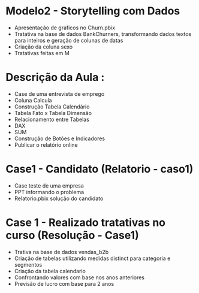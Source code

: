 # Modelo2 - Storytelling com Dados

  *  Apresentação de graficos no Churn.pbix
  *  Tratativa na base de dados BankChurners, transformando dados textos para inteiros e geração de colunas de datas
  *  Criação da coluna sexo
  *  Tratativas feitas em M
 

# Descrição da Aula :

- Case de uma entrevista de emprego
- Coluna Calcula
- Construção Tabela Calendário
- Tabela Fato x Tabela Dimensão
- Relacionamento entre Tabelas
- DAX
- SUM 
- Construção de Botões e Indicadores
- Publicar o relatório online

# Case1 - Candidato (Relatorio - caso1)

  * Case teste de uma empresa 
  * PPT informando o problema 
  * Relatorio.pbix solução do candidato

# Case 1 - Realizado tratativas no curso (Resolução  - Case1)

  * Trativa na base de dados vendas_b2b
  * Criação de tabelas utilizando medidas distinct para categoria e segmentos
  * Criação da tabela calendario 
  * Confrontando valores com base nos anos anteriores
  * Previsão de lucro com base para 2 anos
  
